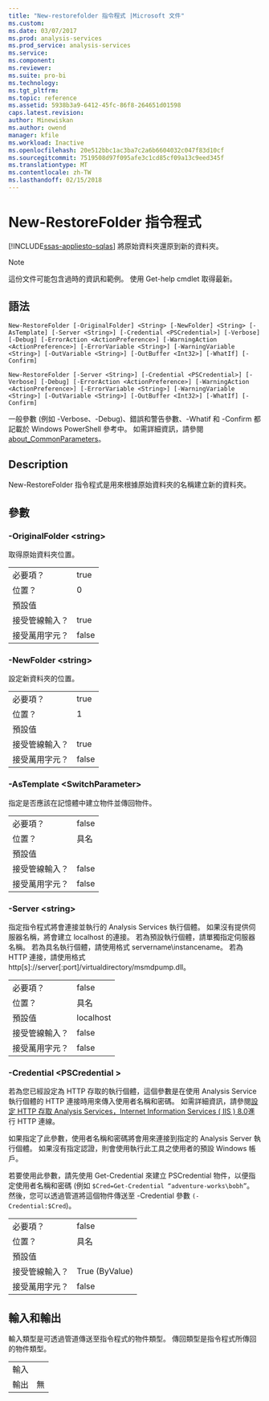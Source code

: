 ```yaml
---
title: "New-restorefolder 指令程式 |Microsoft 文件"
ms.custom: 
ms.date: 03/07/2017
ms.prod: analysis-services
ms.prod_service: analysis-services
ms.service: 
ms.component: 
ms.reviewer: 
ms.suite: pro-bi
ms.technology: 
ms.tgt_pltfrm: 
ms.topic: reference
ms.assetid: 5938b3a9-6412-45fc-86f8-264651d01598
caps.latest.revision: 
author: Minewiskan
ms.author: owend
manager: kfile
ms.workload: Inactive
ms.openlocfilehash: 20e512bbc1ac3ba7c2a6b6604032c047f83d10cf
ms.sourcegitcommit: 7519508d97f095afe3c1cd85cf09a13c9eed345f
ms.translationtype: MT
ms.contentlocale: zh-TW
ms.lasthandoff: 02/15/2018
---
```

# <a name="new-restorefolder-cmdlet"></a>New-RestoreFolder 指令程式
[!INCLUDE[ssas-appliesto-sqlas](../../includes/ssas-appliesto-sqlas.md)]
將原始資料夾還原到新的資料夾。  

>[!NOTE] 
>這份文件可能包含過時的資訊和範例。 使用 Get-help cmdlet 取得最新。
  
## <a name="syntax"></a>語法  
 `New-RestoreFolder [-OriginalFolder] <String> [-NewFolder] <String> [-AsTemplate] [-Server <String>] [-Credential <PSCredential>] [-Verbose] [-Debug] [-ErrorAction <ActionPreference>] [-WarningAction <ActionPreference>] [-ErrorVariable <String>] [-WarningVariable <String>] [-OutVariable <String>] [-OutBuffer <Int32>] [-WhatIf] [-Confirm]`  
  
 `New-RestoreFolder [-Server <String>] [-Credential <PSCredential>] [-Verbose] [-Debug] [-ErrorAction <ActionPreference>] [-WarningAction <ActionPreference>] [-ErrorVariable <String>] [-WarningVariable <String>] [-OutVariable <String>] [-OutBuffer <Int32>] [-WhatIf] [-Confirm]`  
  
 一般參數 (例如 -Verbose、-Debug)、錯誤和警告參數、-Whatif 和 -Confirm 都記載於 Windows PowerShell 參考中。 如需詳細資訊，請參閱 [about_CommonParameters](http://technet.microsoft.com/library/dd315352.aspx)。  
  
## <a name="description"></a>Description  
 New-RestoreFolder 指令程式是用來根據原始資料夾的名稱建立新的資料夾。  
  
## <a name="parameters"></a>參數  
  
### <a name="-originalfolder-string"></a>-OriginalFolder \<string>  
 取得原始資料夾位置。  
  
|||  
|-|-|  
|必要項？|true|  
|位置？|0|  
|預設值||  
|接受管線輸入？|true|  
|接受萬用字元？|false|  
  
### <a name="-newfolder-string"></a>-NewFolder \<string>  
 設定新資料夾的位置。  
  
|||  
|-|-|  
|必要項？|true|  
|位置？|1|  
|預設值||  
|接受管線輸入？|true|  
|接受萬用字元？|false|  
  
### <a name="-astemplate-switchparameter"></a>-AsTemplate \<SwitchParameter>  
 指定是否應該在記憶體中建立物件並傳回物件。  
  
|||  
|-|-|  
|必要項？|false|  
|位置？|具名|  
|預設值||  
|接受管線輸入？|false|  
|接受萬用字元？|false|  
  
### <a name="-server-string"></a>-Server \<string>  
 指定指令程式將會連接並執行的 Analysis Services 執行個體。 如果沒有提供伺服器名稱，將會建立 localhost 的連接。 若為預設執行個體，請單獨指定伺服器名稱。 若為具名執行個體，請使用格式 servername\instancename。 若為 HTTP 連接，請使用格式 http[s]://server[:port]/virtualdirectory/msmdpump.dll。  
  
|||  
|-|-|  
|必要項？|false|  
|位置？|具名|  
|預設值|localhost|  
|接受管線輸入？|false|  
|接受萬用字元？|false|  
  
### <a name="-credential-pscredential"></a>-Credential \<PSCredential >  
 若為您已經設定為 HTTP 存取的執行個體，這個參數是在使用 Analysis Service 執行個體的 HTTP 連接時用來傳入使用者名稱和密碼。 如需詳細資訊，請參閱[設定 HTTP 存取 Analysis Services，Internet Information Services &#40; IIS &#41; 8.0](../../analysis-services/instances/configure-http-access-to-analysis-services-on-iis-8-0.md)進行 HTTP 連線。  
  
 如果指定了此參數，使用者名稱和密碼將會用來連接到指定的 Analysis Server 執行個體。 如果沒有指定認證，則會使用執行此工具之使用者的預設 Windows 帳戶。  
  
 若要使用此參數，請先使用 Get-Credential 來建立 PSCredential 物件，以便指定使用者名稱和密碼 (例如 `$Cred=Get-Credential “adventure-works\bobh”`。 然後，您可以透過管道將這個物件傳送至 -Credential 參數 `(-Credential:$Cred`)。  
  
|||  
|-|-|  
|必要項？|false|  
|位置？|具名|  
|預設值||  
|接受管線輸入？|True (ByValue)|  
|接受萬用字元？|false|  
  
## <a name="inputs-and-outputs"></a>輸入和輸出  
 輸入類型是可透過管道傳送至指令程式的物件類型。 傳回類型是指令程式所傳回的物件類型。  
  
|||  
|-|-|  
|輸入||  
|輸出|無|  
  
